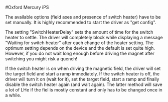#Oxford Mercury iPS

The available options (field axes and presence of switch heater) have to be set manually. It is highly recommended to start the driver as "get config".

The setting "SwitchHeaterDelay" sets the amount of time for the switch heater to settle. The driver will completely block while displaying a message "Waiting for switch heater" after each change of the heater setting. The optimum setting depends on the device and the default is set quite high. However, if you do not wait long enough before driving the magnet after switching you might risk a quench!

If the switch heater is on when driving the magnetic field, the driver will set the target field and start a ramp immediately. If the switch heater is off, the driver will turn it on (wait for it), set the target field, start a ramp and finally disable the switch heater again (and wait again). The latter method will save a lot of LHe if the fiel is mostly constant and only has to be changed once in a while.
